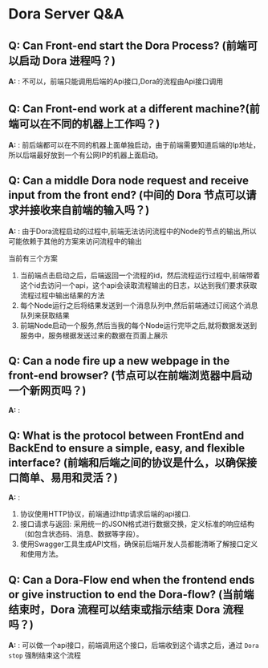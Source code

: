 


# Dora Server Q&A

## Q: Can Front-end start the Dora Process? (前端可以启动 Dora 进程吗？)
**A:** : 不可以，前端只能调用后端的Api接口,Dora的流程由Api接口调用


## Q: Can Front-end work at a different machine?(前端可以在不同的机器上工作吗？)
**A:** : 前后端都可以在不同的机器上面单独启动，由于前端需要知道后端的Ip地址，所以后端最好放到一个有公网IP的机器上面启动。

## Q: Can a middle Dora node request and receive input from the front end? (中间的 Dora 节点可以请求并接收来自前端的输入吗？)
**A:** : 由于Dora流程启动的过程中,前端无法访问流程中的Node的节点的输出,所以可能依赖于其他的方案来访问流程中的输出

当前有三个方案
1. 当前端点击启动之后，后端返回一个流程的id，然后流程运行过程中,前端带着这个id去访问一个api，这个api会读取流程输出的日志，以达到我们要求获取流程过程中输出结果的方法
2. 每个Node运行之后将结果发送到一个消息队列中,然后前端通过订阅这个消息队列来获取结果
3. 前端Node启动一个服务,然后当我的每个Node运行完毕之后,就将数据发送到服务中，服务根据发送过来的数据在页面上展示

## Q: Can a node fire up a new webpage in the front-end browser? (节点可以在前端浏览器中启动一个新网页吗？)
**A:** :

## Q: What is the protocol between FrontEnd and BackEnd to ensure a simple, easy, and flexible interface? (前端和后端之间的协议是什么，以确保接口简单、易用和灵活？)
**A:**  : 
1. 协议使用HTTP协议，前端通过http请求后端的api接口.
2. 接口请求与返回: 采用统一的JSON格式进行数据交换，定义标准的响应结构（如包含状态码、消息、数据等字段）。
3. 使用Swagger工具生成API文档，确保前后端开发人员都能清晰了解接口定义和使用方法。

## Q: Can a Dora-Flow end when the frontend ends or give instruction to end the Dora-flow?  (当前端结束时，Dora 流程可以结束或指示结束 Dora 流程吗？)
**A:** : 可以做一个api接口，前端调用这个接口，后端收到这个请求之后，通过 `Dora stop` 强制结束这个流程 
